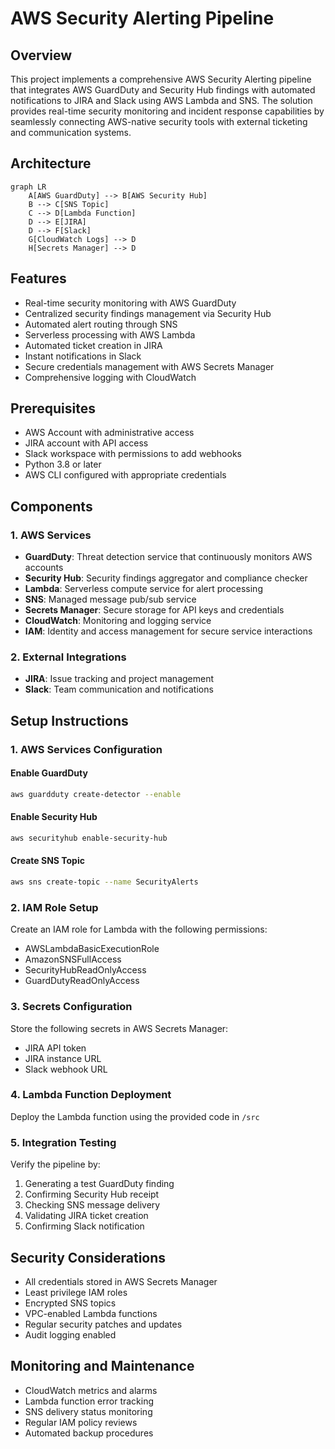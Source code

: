 # AWS Security Alerting Pipeline

## Overview
This project implements a comprehensive AWS Security Alerting pipeline that integrates AWS GuardDuty and Security Hub findings with automated notifications to JIRA and Slack using AWS Lambda and SNS. The solution provides real-time security monitoring and incident response capabilities by seamlessly connecting AWS-native security tools with external ticketing and communication systems.

## Architecture
```mermaid
graph LR
    A[AWS GuardDuty] --> B[AWS Security Hub]
    B --> C[SNS Topic]
    C --> D[Lambda Function]
    D --> E[JIRA]
    D --> F[Slack]
    G[CloudWatch Logs] --> D
    H[Secrets Manager] --> D
```

## Features
- Real-time security monitoring with AWS GuardDuty
- Centralized security findings management via Security Hub
- Automated alert routing through SNS
- Serverless processing with AWS Lambda
- Automated ticket creation in JIRA
- Instant notifications in Slack
- Secure credentials management with AWS Secrets Manager
- Comprehensive logging with CloudWatch

## Prerequisites
- AWS Account with administrative access
- JIRA account with API access
- Slack workspace with permissions to add webhooks
- Python 3.8 or later
- AWS CLI configured with appropriate credentials

## Components

### 1. AWS Services
- **GuardDuty**: Threat detection service that continuously monitors AWS accounts
- **Security Hub**: Security findings aggregator and compliance checker
- **Lambda**: Serverless compute service for alert processing
- **SNS**: Managed message pub/sub service
- **Secrets Manager**: Secure storage for API keys and credentials
- **CloudWatch**: Monitoring and logging service
- **IAM**: Identity and access management for secure service interactions

### 2. External Integrations
- **JIRA**: Issue tracking and project management
- **Slack**: Team communication and notifications

## Setup Instructions

### 1. AWS Services Configuration

#### Enable GuardDuty
```bash
aws guardduty create-detector --enable
```

#### Enable Security Hub
```bash
aws securityhub enable-security-hub
```

#### Create SNS Topic
```bash
aws sns create-topic --name SecurityAlerts
```

### 2. IAM Role Setup
Create an IAM role for Lambda with the following permissions:
- AWSLambdaBasicExecutionRole
- AmazonSNSFullAccess
- SecurityHubReadOnlyAccess
- GuardDutyReadOnlyAccess

### 3. Secrets Configuration
Store the following secrets in AWS Secrets Manager:
- JIRA API token
- JIRA instance URL
- Slack webhook URL

### 4. Lambda Function Deployment
Deploy the Lambda function using the provided code in `/src`

### 5. Integration Testing
Verify the pipeline by:
1. Generating a test GuardDuty finding
2. Confirming Security Hub receipt
3. Checking SNS message delivery
4. Validating JIRA ticket creation
5. Confirming Slack notification


## Security Considerations
- All credentials stored in AWS Secrets Manager
- Least privilege IAM roles
- Encrypted SNS topics
- VPC-enabled Lambda functions
- Regular security patches and updates
- Audit logging enabled

## Monitoring and Maintenance
- CloudWatch metrics and alarms
- Lambda function error tracking
- SNS delivery status monitoring
- Regular IAM policy reviews
- Automated backup procedures
